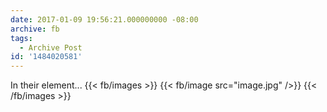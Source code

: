 ```yaml
---
date: 2017-01-09 19:56:21.000000000 -08:00
archive: fb
tags: 
  - Archive Post
id: '1484020581'
---
```


In their element...
{{< fb/images >}}
{{< fb/image src="image.jpg" />}}
{{< /fb/images >}}
